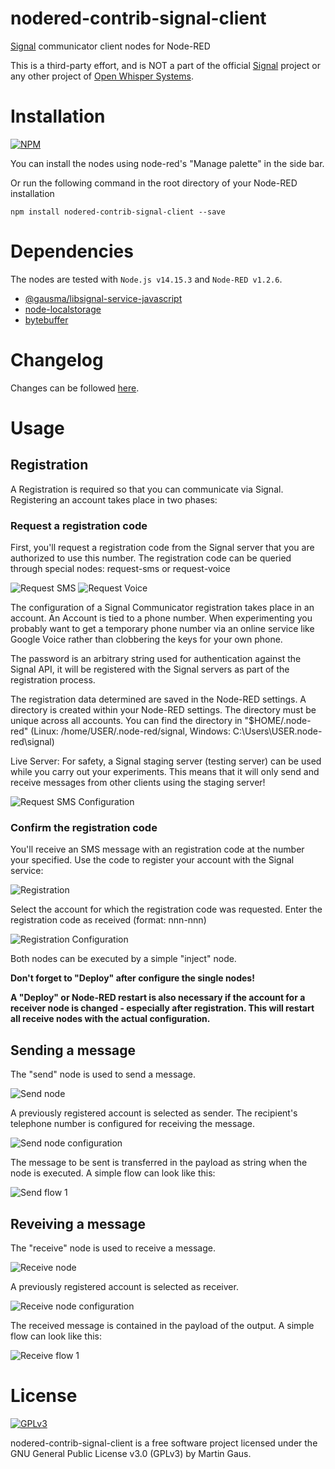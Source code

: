 # nodered-contrib-signal-client
[Signal](https://signal.org) communicator client nodes for Node-RED

This is a third-party effort, and is NOT a part of the official [Signal](https://signal.org) project or any other project of [Open Whisper Systems](https://whispersystems.org).

# Installation
[![NPM](https://nodei.co/npm/nodered-contrib-signal-client.png?downloads=true)](https://nodei.co/npm/nodered-contrib-signal-client/)

You can install the nodes using node-red's "Manage palette" in the side bar.

Or run the following command in the root directory of your Node-RED installation

    npm install nodered-contrib-signal-client --save

# Dependencies
The nodes are tested with `Node.js v14.15.3` and `Node-RED v1.2.6`.
 - [@gausma/libsignal-service-javascript](https://github.com/gausma/nodered-contrib-signal-client)
 - [node-localstorage](https://github.com/lmaccherone/node-localstorage)
 - [bytebuffer](https://github.com/protobufjs/bytebuffer.js)

# Changelog
Changes can be followed [here](/CHANGELOG.md).

# Usage
## Registration
A Registration is required so that you can communicate via Signal. Registering an account takes place in two phases:

### Request a registration code
First, you'll request a registration code from the Signal server that you are authorized to use this number. The registration code can be queried through special nodes: request-sms or request-voice

<img src="images/RegistrationRequestSMS.png" title="Request SMS" />
<img src="images/RegistrationRequestVoice.png" title="Request Voice" />

The configuration of a Signal Communicator registration takes place in an account. An Account is tied to a phone number. When experimenting you probably want to get a temporary phone number via an online service like Google Voice rather than clobbering the keys for your own phone.

The password is an arbitrary string used for authentication against the Signal API, it will be registered with the Signal servers as part of the registration process.

The registration data determined are saved in the Node-RED settings. A directory is created within your Node-RED settings. The directory must be unique across all accounts. You can find the directory in "$HOME/.node-red" (Linux: /home/USER/.node-red/signal,  Windows: C:\Users\USER\.node-red\signal)

Live Server: For safety, a Signal staging server (testing server) can be used  while you carry out your experiments. This means that it will only send and receive messages from other clients using the staging server! 

<img src="images/RegistrationRequestSMSConfiguration.png" title="Request SMS Configuration" />

### Confirm the registration code
You'll receive an SMS message with an registration code at the number your specified. Use the code to register your account with the Signal service:

<img src="images/RegistrationRegister.png" title="Registration" />

Select the account for which the registration code was requested. Enter the registration code as received (format: nnn-nnn)

<img src="images/RegistrationRegisterConfiguration.png" title="Registration Configuration" />

Both nodes can be executed by a simple "inject" node.

<b>Don't forget to "Deploy" after configure the single nodes!</b>

<b>A "Deploy" or Node-RED restart is also necessary if the account for a receiver node is changed - especially after registration. This will restart all receive nodes with the actual configuration.</b>

## Sending a message
The "send" node is used to send a message.

<img src="images/SendNode.png" title="Send node" />

A previously registered account is selected as sender. The recipient's telephone number is configured for receiving the message.

<img src="images/SendNodeConfiguration.png" title="Send node configuration" />

The message to be sent is transferred in the payload as string when the node is executed. A simple flow can look like this:

<img src="images/SendFlow1.png" title="Send flow 1" />

## Reveiving a message
The "receive" node is used to receive a message.

<img src="images/ReceiveNode.png" title="Receive node" />

A previously registered account is selected as receiver.

<img src="images/ReceiveNodeConfiguration.png" title="Receive node configuration" />

The received message is contained in the payload of the output. A simple flow can look like this:

<img src="images/ReceiveFlow1.png" title="Receive flow 1" />



# License
[<img src="https://www.gnu.org/graphics/gplv3-127x51.png" alt="GPLv3" >](http://www.gnu.org/licenses/gpl-3.0.html)

nodered-contrib-signal-client is a free software project licensed under the GNU General Public License v3.0 (GPLv3) by Martin Gaus.
